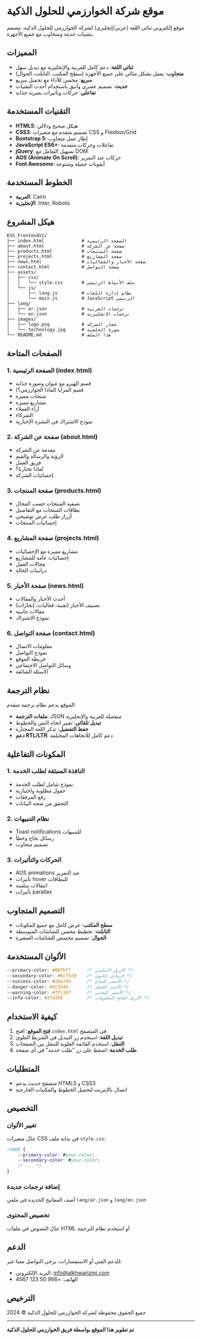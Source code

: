 # موقع شركة الخوارزمي للحلول الذكية

موقع إلكتروني ثنائي اللغة (عربي/إنجليزي) لشركة الخوارزمي للحلول الذكية، مصمم بتقنيات حديثة ومتجاوب مع جميع الأجهزة.

## المميزات

- **ثنائي اللغة**: دعم كامل للعربية والإنجليزية مع تبديل سهل
- **متجاوب**: يعمل بشكل مثالي على جميع الأجهزة (سطح المكتب، التابلت، الجوال)
- **سريع**: محسن للأداء مع تحميل سريع
- **حديث**: تصميم عصري وأنيق باستخدام أحدث التقنيات
- **تفاعلي**: حركات وتأثيرات بصرية جذابة

## التقنيات المستخدمة

- **HTML5**: هيكل صحيح ودلالي
- **CSS3**: تصميم متقدم مع متغيرات CSS و Flexbox/Grid
- **Bootstrap 5**: إطار عمل متجاوب
- **JavaScript ES6+**: تفاعلات وحركات متقدمة
- **jQuery**: تسهيل التعامل مع DOM
- **AOS (Animate On Scroll)**: حركات عند التمرير
- **Font Awesome**: أيقونات جميلة ومتنوعة

## الخطوط المستخدمة

- **العربية**: Cairo
- **الإنجليزية**: Inter, Roboto

## هيكل المشروع

```
KSS_FrontendV1/
├── index.html              # الصفحة الرئيسية
├── about.html              # صفحة عن الشركة
├── products.html           # صفحة المنتجات
├── projects.html           # صفحة المشاريع
├── news.html               # صفحة الأخبار والفعاليات
├── contact.html            # صفحة التواصل
├── assets/
│   ├── css/
│   │   └── style.css       # ملف الأنماط الرئيسي
│   └── js/
│       ├── lang.js         # نظام إدارة اللغات
│       └── main.js         # JavaScript الرئيسي
├── lang/
│   ├── ar.json             # ترجمات العربية
│   └── en.json             # ترجمات الإنجليزية
├── images/
│   ├── logo.png            # شعار الشركة
│   └── technology.jpg      # صورة الخلفية
└── README.md               # هذا الملف
```

## الصفحات المتاحة

### 1. الصفحة الرئيسية (index.html)
- قسم الهيرو مع عنوان وصورة جذابة
- قسم المزايا (لماذا الخوارزمي؟)
- منتجات مميزة
- مشاريع مميزة
- آراء العملاء
- الشركاء
- نموذج الاشتراك في النشرة الإخبارية

### 2. صفحة عن الشركة (about.html)
- مقدمة عن الشركة
- الرؤية والرسالة والقيم
- فريق العمل
- لماذا تختارنا؟
- إحصائيات الشركة

### 3. صفحة المنتجات (products.html)
- تصفية المنتجات حسب المجال
- بطاقات المنتجات مع التفاصيل
- أزرار طلب عرض توضيحي
- إحصائيات المنتجات

### 4. صفحة المشاريع (projects.html)
- مشاريع مميزة مع الإحصائيات
- إحصائيات عامة للمشاريع
- مجالات العمل
- دراسات الحالة

### 5. صفحة الأخبار (news.html)
- أحدث الأخبار والمقالات
- تصنيف الأخبار (تقنية، فعاليات، إنجازات)
- مقالات جانبية
- نموذج الاشتراك

### 6. صفحة التواصل (contact.html)
- معلومات الاتصال
- نموذج التواصل
- خريطة الموقع
- وسائل التواصل الاجتماعي
- الأسئلة الشائعة

## نظام الترجمة

الموقع يدعم نظام ترجمة متقدم:

- **ملفات الترجمة**: JSON منفصلة للعربية والإنجليزية
- **تبديل تلقائي**: تغيير اتجاه النص والخطوط
- **حفظ التفضيل**: تذكر اللغة المختارة
- **دعم RTL/LTR**: دعم كامل للاتجاهات المختلفة

## المكونات التفاعلية

### 1. النافذة المنبثقة لطلب الخدمة
- نموذج شامل لطلب الخدمة
- حقول مطلوبة واختيارية
- رفع المرفقات
- التحقق من صحة البيانات

### 2. نظام التنبيهات
- Toast notifications للتنبيهات
- رسائل نجاح وخطأ
- تصميم متجاوب

### 3. الحركات والتأثيرات
- AOS animations عند التمرير
- تأثيرات hover للبطاقات
- انتقالات سلسة
- تأثيرات parallax

## التصميم المتجاوب

- **سطح المكتب**: عرض كامل مع جميع المكونات
- **التابلت**: تخطيط محسن للشاشات المتوسطة
- **الجوال**: تصميم مخصص للشاشات الصغيرة

## الألوان المستخدمة

```css
--primary-color: #007bff      /* الأزرق الأساسي */
--secondary-color: #6c757d    /* الرمادي الثانوي */
--success-color: #28a745      /* الأخضر للنجاح */
--danger-color: #dc3545       /* الأحمر للخطر */
--warning-color: #ffc107      /* الأصفر للتحذير */
--info-color: #17a2b8         /* الأزرق الفاتح للمعلومات */
```

## كيفية الاستخدام

1. **فتح الموقع**: افتح `index.html` في المتصفح
2. **تبديل اللغة**: استخدم زر التبديل في الشريط العلوي
3. **التنقل**: استخدم القائمة العلوية للتنقل بين الصفحات
4. **طلب الخدمة**: اضغط على زر "طلب خدمة" في أي صفحة

## المتطلبات

- متصفح حديث يدعم HTML5 و CSS3
- اتصال بالإنترنت لتحميل الخطوط والمكتبات الخارجية

## التخصيص

### تغيير الألوان
عدّل متغيرات CSS في بداية ملف `style.css`:

```css
:root {
    --primary-color: #your-color;
    --secondary-color: #your-color;
    /* ... */
}
```

### إضافة ترجمات جديدة
أضف المفاتيح الجديدة في ملفي `lang/ar.json` و `lang/en.json`

### تخصيص المحتوى
عدّل النصوص في ملفات HTML أو استخدم نظام الترجمة

## الدعم

للدعم الفني أو الاستفسارات، يرجى التواصل معنا عبر:
- البريد الإلكتروني: info@alkhwarizmi.com
- الهاتف: +966 50 123 4567

## الترخيص

جميع الحقوق محفوظة لشركة الخوارزمي للحلول الذكية © 2024

---

**تم تطوير هذا الموقع بواسطة فريق الخوارزمي للحلول الذكية**
